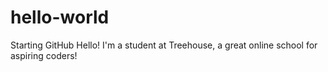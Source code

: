 # hello-world
Starting GitHub
Hello! I'm a student at Treehouse, a great online school for aspiring coders!
